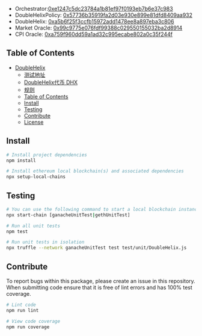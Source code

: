 
- Orchestrator:[0xe1247c5dc23784a1b81ef97f0193eb7b6e37c983](https://ropsten.etherscan.io/address/0xe1247c5dc23784a1b81ef97f0193eb7b6e37c983)
- DoubleHelixPolicy: [0x57736b35919fa2d03e930e899e81dfd8409aa932](https://ropsten.etherscan.io/address/0x57736b35919fa2d03e930e899e81dfd8409aa932) 
- DoubleHelix: [0xa5b6f25f3ccfb15972add1478ee8a897eba3c806](https://ropsten.etherscan.io/address/0xa5b6f25f3ccfb15972add1478ee8a897eba3c806)
- Market Oracle: [0x99c9775e076fdf99388c029550155032ba2d8914](https://etherscan.io/address/0x99c9775e076fdf99388c029550155032ba2d8914)
- CPI Oracle: [0xa759f960dd59a1ad32c995ecabe802a0c35f244f](https://etherscan.io/address/0xa759f960dd59a1ad32c995ecabe802a0c35f244f)


## Table of Contents

- [DoubleHelix](#doublehelix)
  - [测试地址](#测试地址)
  - [DoubleHelix代币 DHX](#doublehelix代币-dhx)
  - [规则](#规则)
  - [Table of Contents](#table-of-contents)
  - [Install](#install)
  - [Testing](#testing)
  - [Contribute](#contribute)
  - [License](#license)


## Install

```bash
# Install project dependencies
npm install

# Install ethereum local blockchain(s) and associated dependencies
npx setup-local-chains
```

## Testing

``` bash
# You can use the following command to start a local blockchain instance
npx start-chain [ganacheUnitTest|gethUnitTest]

# Run all unit tests
npm test

# Run unit tests in isolation
npx truffle --network ganacheUnitTest test test/unit/DoubleHelix.js
```

## Contribute

To report bugs within this package, please create an issue in this repository.
When submitting code ensure that it is free of lint errors and has 100% test coverage.

``` bash
# Lint code
npm run lint

# View code coverage
npm run coverage
```
